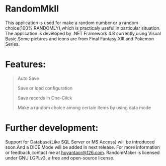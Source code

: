 # RandomMkII
This application is used for make a random number or a random choice(100% RANDOMLY),which is practicaly useful in particular situation.
The application is developed by .NET Framework 4.8 currently,using Visual Basic.Some pictures and icons are from Final Fantasy XIII and Pokemon Series.
# Features:
>Auto Save
>
>Save or load configuration
>
>Save records in One-Cilck
>
>Make a random choice among certain items by using data mode
# Further development:
Support for Database(Like SQL Server or MS Access) will be introduced soon.And a DICE Mode will be added in next release.
For more information or feedback,contact me at huyantaor@126.com.
RandomMaker is licensed under GNU LGPLv3, a free and open-source license. 
